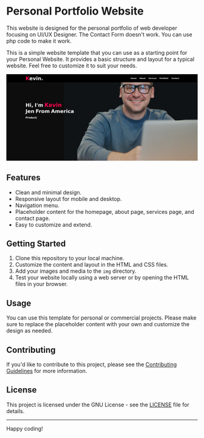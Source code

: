 # Personal Portfolio Website
  This website is designed for the personal portfolio of web developer focusing on UI/UX Designer. The Contact Form doesn't work. You can use php code to make it work.

  This is a simple website template that you can use as a starting point for your Personal Website. It provides a basic structure and layout for a typical website. Feel free to customize it to suit your needs.

![Screenshot of the Website](ScreenShot.png)

## Features

- Clean and minimal design.
- Responsive layout for mobile and desktop.
- Navigation menu.
- Placeholder content for the homepage, about page, services page, and contact page.
- Easy to customize and extend.

## Getting Started

1. Clone this repository to your local machine.
2. Customize the content and layout in the HTML and CSS files.
3. Add your images and media to the `img` directory.
4. Test your website locally using a web server or by opening the HTML files in your browser.

## Usage

You can use this template for personal or commercial projects. Please make sure to replace the placeholder content with your own and customize the design as needed.

## Contributing

If you'd like to contribute to this project, please see the [Contributing Guidelines](Contribution.md) for more information.

## License

This project is licensed under the GNU License - see the [LICENSE](LICENSE) file for details.

---

Happy coding!
